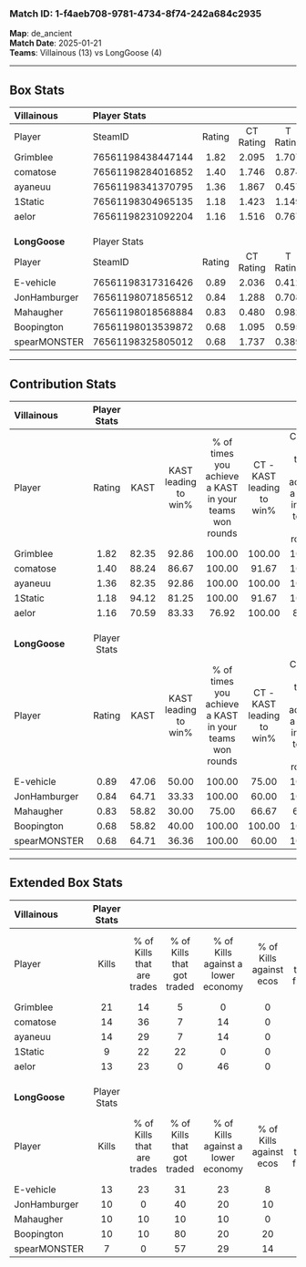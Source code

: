 ### Match ID: 1-f4aeb708-9781-4734-8f74-242a684c2935  
**Map**: de_ancient  
**Match Date**: 2025-01-21  
**Teams**: Villainous (13) vs LongGoose (4)  

---  

## Box Stats  

| **Villainous** | Player Stats      |        |           |          |       |       |       |         |        |      |     |
| :- | :- | :-: | :-: | :-: | :-: | :-: | :-: | :-: | :-: | :-: | :-: |
| Player         | SteamID           | Rating | CT Rating | T Rating | KAST  |  ADR  | Kills | Assists | Deaths | K/D  | HS% |
| Grimblee       | 76561198438447144 |  1.82  |   2.095   |  1.707   | 82.35 | 110.1 |  21   |    4    |   9    | 2.33 | 66  |
| comatose       | 76561198284016852 |  1.40  |   1.746   |  0.874   | 88.24 | 91.9  |  14   |    5    |   11   | 1.27 | 50  |
| ayaneuu        | 76561198341370795 |  1.36  |   1.867   |  0.457   | 82.35 | 73.3  |  14   |    5    |   9    | 1.56 | 35  |
| 1Static        | 76561198304965135 |  1.18  |   1.423   |  1.149   | 94.12 | 69.7  |   9   |    6    |   9    | 1.00 | 55  |
| aelor          | 76561198231092204 |  1.16  |   1.516   |  0.767   | 70.59 | 81.4  |  13   |    6    |   12   | 1.08 | 23  |
|                |                   |        |           |          |       |       |       |         |        |      |     |
|                |                   |        |           |          |       |       |       |         |        |      |     |
|                |                   |        |           |          |       |       |       |         |        |      |     |
| **LongGoose**  | Player Stats      |        |           |          |       |       |       |         |        |      |     |
| Player         | SteamID           | Rating | CT Rating | T Rating | KAST  |  ADR  | Kills | Assists | Deaths | K/D  | HS% |
| E-vehicle      | 76561198317316426 |  0.89  |   2.036   |  0.412   | 47.06 | 72.2  |  13   |    0    |   13   | 1.00 | 76  |
| JonHamburger   | 76561198071856512 |  0.84  |   1.288   |  0.708   | 64.71 | 67.2  |  10   |    3    |   14   | 0.71 | 50  |
| Mahaugher      | 76561198018568884 |  0.83  |   0.480   |  0.982   | 58.82 | 76.0  |  10   |    5    |   14   | 0.71 | 50  |
| Boopington     | 76561198013539872 |  0.68  |   1.095   |  0.595   | 58.82 | 43.4  |  10   |    2    |   15   | 0.67 | 40  |
| spearMONSTER   | 76561198325805012 |  0.68  |   1.737   |  0.389   | 64.71 | 70.1  |   7   |    6    |   15   | 0.47 | 85  |
---  

## Contribution Stats  

| **Villainous** | Player Stats |       |                      |                                                        |                           |                                                             |                          |                                                            |
| :- | :-: | :-: | :-: | :-: | :-: | :-: | :-: | :-: |
| Player         |    Rating    | KAST  | KAST leading to win% | % of times you achieve a KAST in your teams won rounds | CT - KAST leading to win% | CT - % of times you achieve a KAST in your teams won rounds | T - KAST leading to win% | T - % of times you achieve a KAST in your teams won rounds |
| Grimblee       |     1.82     | 82.35 |        92.86         |                         100.00                         |          100.00           |                           100.00                            |          66.67           |                           100.00                           |
| comatose       |     1.40     | 88.24 |        86.67         |                         100.00                         |           91.67           |                           100.00                            |          66.67           |                           100.00                           |
| ayaneuu        |     1.36     | 82.35 |        92.86         |                         100.00                         |          100.00           |                           100.00                            |          66.67           |                           100.00                           |
| 1Static        |     1.18     | 94.12 |        81.25         |                         100.00                         |           91.67           |                           100.00                            |          50.00           |                           100.00                           |
| aelor          |     1.16     | 70.59 |        83.33         |                         76.92                          |          100.00           |                            81.82                            |          33.33           |                           50.00                            |
|                |              |       |                      |                                                        |                           |                                                             |                          |                                                            |
|                |              |       |                      |                                                        |                           |                                                             |                          |                                                            |
|                |              |       |                      |                                                        |                           |                                                             |                          |                                                            |
| **LongGoose**  | Player Stats |       |                      |                                                        |                           |                                                             |                          |                                                            |
| Player         |    Rating    | KAST  | KAST leading to win% | % of times you achieve a KAST in your teams won rounds | CT - KAST leading to win% | CT - % of times you achieve a KAST in your teams won rounds | T - KAST leading to win% | T - % of times you achieve a KAST in your teams won rounds |
| E-vehicle      |     0.89     | 47.06 |        50.00         |                         100.00                         |           75.00           |                           100.00                            |          25.00           |                           100.00                           |
| JonHamburger   |     0.84     | 64.71 |        33.33         |                         100.00                         |           60.00           |                           100.00                            |          14.29           |                           100.00                           |
| Mahaugher      |     0.83     | 58.82 |        30.00         |                         75.00                          |           66.67           |                            66.67                            |          14.29           |                           100.00                           |
| Boopington     |     0.68     | 58.82 |        40.00         |                         100.00                         |          100.00           |                           100.00                            |          14.29           |                           100.00                           |
| spearMONSTER   |     0.68     | 64.71 |        36.36         |                         100.00                         |           60.00           |                           100.00                            |          16.67           |                           100.00                           |
---  

## Extended Box Stats  

| **Villainous** | Player Stats |                            |                            |                                    |                         |                              |                                 |        |                             |                                     |                          |                               |                            |
| :- | :-: | :-: | :-: | :-: | :-: | :-: | :-: | :-: | :-: | :-: | :-: | :-: | :-: |
| Player         |    Kills     | % of Kills that are trades | % of Kills that got traded | % of Kills against a lower economy | % of Kills against ecos | % of Kills that are flawless | % of Kills that are close duels | Deaths | % of Deaths that get traded | % of Deaths against a lower economy | % of Deaths against ecos | % of Deaths that are flawless | % of Deaths that are close |
| Grimblee       |      21      |             14             |             5              |                 0                  |            0            |              71              |                5                |   9    |             56              |                  0                  |            0             |              67               |             11             |
| comatose       |      14      |             36             |             7              |                 14                 |            0            |              71              |                7                |   11   |             27              |                  9                  |            0             |              64               |             0              |
| ayaneuu        |      14      |             29             |             7              |                 14                 |            0            |              71              |                0                |   9    |             44              |                  0                  |            0             |              78               |             0              |
| 1Static        |      9       |             22             |             22             |                 0                  |            0            |              78              |                0                |   9    |             56              |                 22                  |            0             |              56               |             11             |
| aelor          |      13      |             23             |             0              |                 46                 |            0            |              62              |                0                |   12   |             33              |                  0                  |            0             |              50               |             8              |
|                |              |                            |                            |                                    |                         |                              |                                 |        |                             |                                     |                          |                               |                            |
|                |              |                            |                            |                                    |                         |                              |                                 |        |                             |                                     |                          |                               |                            |
|                |              |                            |                            |                                    |                         |                              |                                 |        |                             |                                     |                          |                               |                            |
| **LongGoose**  | Player Stats |                            |                            |                                    |                         |                              |                                 |        |                             |                                     |                          |                               |                            |
| Player         |    Kills     | % of Kills that are trades | % of Kills that got traded | % of Kills against a lower economy | % of Kills against ecos | % of Kills that are flawless | % of Kills that are close duels | Deaths | % of Deaths that get traded | % of Deaths against a lower economy | % of Deaths against ecos | % of Deaths that are flawless | % of Deaths that are close |
| E-vehicle      |      13      |             23             |             31             |                 23                 |            8            |              62              |                0                |   13   |              0              |                  0                  |            0             |              62               |             0              |
| JonHamburger   |      10      |             0              |             40             |                 20                 |           10            |              50              |                0                |   14   |              0              |                  0                  |            0             |              71               |             7              |
| Mahaugher      |      10      |             10             |             10             |                 10                 |            0            |              70              |                0                |   14   |              0              |                  0                  |            0             |              64               |             0              |
| Boopington     |      10      |             10             |             80             |                 20                 |           20            |              60              |               20                |   15   |             13              |                  7                  |            7             |              100              |             0              |
| spearMONSTER   |      7       |             0              |             57             |                 29                 |           14            |              57              |               14                |   15   |             20              |                  0                  |            0             |              53               |             7              |
